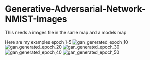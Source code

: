 # Generative-Adversarial-Network-NMIST-Images
This needs a images file in the same map and a models map

Here are my examples epoch 1-5
![gan_generated_epoch_10](https://user-images.githubusercontent.com/57365322/113627953-7fcd7780-9664-11eb-942e-52d2fcbc8c62.png)
![gan_generated_epoch_20](https://user-images.githubusercontent.com/57365322/113627957-80fea480-9664-11eb-9a96-09db51ad02ab.png)
![gan_generated_epoch_30](https://user-images.githubusercontent.com/57365322/113627960-80fea480-9664-11eb-8ec9-44bad32a98c7.png)
![gan_generated_epoch_40](https://user-images.githubusercontent.com/57365322/113627961-80fea480-9664-11eb-8bd2-ca435a57f01c.png)
![gan_generated_epoch_50](https://user-images.githubusercontent.com/57365322/113627962-81973b00-9664-11eb-8442-8fe947804227.png)
